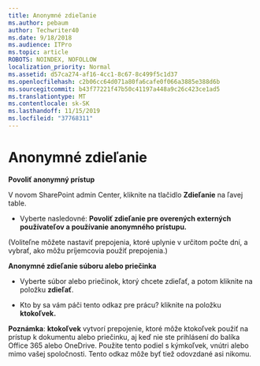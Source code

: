 ```yaml
---
title: Anonymné zdieľanie
ms.author: pebaum
author: Techwriter40
ms.date: 9/18/2018
ms.audience: ITPro
ms.topic: article
ROBOTS: NOINDEX, NOFOLLOW
localization_priority: Normal
ms.assetid: d57ca274-af16-4cc1-8c67-8c499f5c1d37
ms.openlocfilehash: c2b06cc64d071a80fa6cafe0f066a3885e388d6b
ms.sourcegitcommit: b43f77221f47b50c41197a448a9c26c423ce1ad5
ms.translationtype: MT
ms.contentlocale: sk-SK
ms.lasthandoff: 11/15/2019
ms.locfileid: "37768311"
---
```

# <a name="anonymous-sharing"></a>Anonymné zdieľanie

 **Povoliť anonymný prístup**
  
V novom SharePoint admin Center, kliknite na tlačidlo **Zdieľanie** na ľavej table. 
  
- Vyberte nasledovné: **Povoliť zdieľanie pre overených externých používateľov a používanie anonymného prístupu.**
  
(Voliteľne môžete nastaviť prepojenia, ktoré uplynie v určitom počte dní, a vybrať, ako môžu príjemcovia použiť prepojenia.)
    
 **Anonymné zdieľanie súboru alebo priečinka**
  
- Vyberte súbor alebo priečinok, ktorý chcete zdieľať, a potom kliknite na položku **zdieľať**. 
    
- Kto by sa vám páči tento odkaz pre prácu? kliknite na položku **ktokoľvek.**
  
 **Poznámka**: **ktokoľvek** vytvorí prepojenie, ktoré môže ktokoľvek použiť na prístup k dokumentu alebo priečinku, aj keď nie ste prihlásení do balíka Office 365 alebo OneDrive. Použite tento podiel s kýmkoľvek, vnútri alebo mimo vašej spoločnosti. Tento odkaz môže byť tiež odovzdané asi nikomu. 
    

